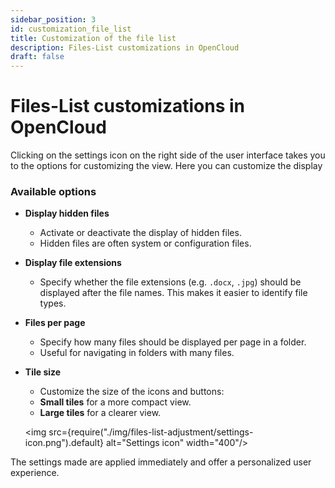 ```yaml
---
sidebar_position: 3
id: customization_file_list
title: Customization of the file list
description: Files-List customizations in OpenCloud
draft: false
---
```


# Files-List customizations in OpenCloud

Clicking on the settings icon on the right side of the user interface takes you to the options for customizing the view. Here you can customize the display

### Available options

- **Display hidden files**
  - Activate or deactivate the display of hidden files.
  - Hidden files are often system or configuration files.

- **Display file extensions**
  - Specify whether the file extensions (e.g. `.docx`, `.jpg`) should be displayed after the file names. This makes it easier to identify file types.

- **Files per page**
  - Specify how many files should be displayed per page in a folder.
  - Useful for navigating in folders with many files.

- **Tile size**
  - Customize the size of the icons and buttons:
  - **Small tiles** for a more compact view.
  - **Large tiles** for a clearer view.

  <img src={require("./img/files-list-adjustment/settings-icon.png").default} alt="Settings icon" width="400"/>

The settings made are applied immediately and offer a personalized user experience.

